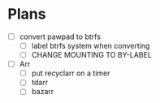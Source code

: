 # Plans

- [ ] convert pawpad to btrfs
  - [ ] label btrfs system when converting
  - [ ] CHANGE MOUNTING TO BY-LABEL
- [ ] Arr
  - [ ] put recyclarr on a timer
  - [ ] tdarr
  - [ ] bazarr
